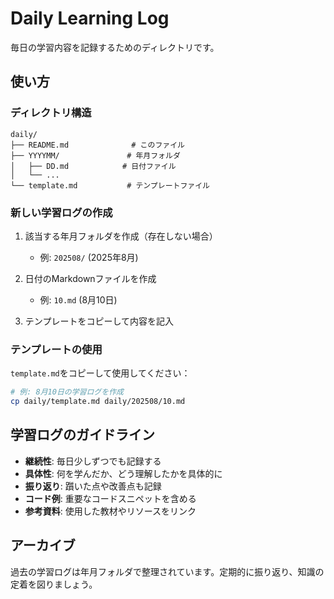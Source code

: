 # Daily Learning Log

毎日の学習内容を記録するためのディレクトリです。

## 使い方

### ディレクトリ構造
```
daily/
├── README.md              # このファイル
├── YYYYMM/               # 年月フォルダ
│   ├── DD.md            # 日付ファイル
│   └── ...
└── template.md           # テンプレートファイル
```

### 新しい学習ログの作成

1. 該当する年月フォルダを作成（存在しない場合）
   - 例: `202508/` (2025年8月)

2. 日付のMarkdownファイルを作成
   - 例: `10.md` (8月10日)

3. テンプレートをコピーして内容を記入

### テンプレートの使用

`template.md`をコピーして使用してください：

```bash
# 例: 8月10日の学習ログを作成
cp daily/template.md daily/202508/10.md
```

## 学習ログのガイドライン

- **継続性**: 毎日少しずつでも記録する
- **具体性**: 何を学んだか、どう理解したかを具体的に
- **振り返り**: 躓いた点や改善点も記録
- **コード例**: 重要なコードスニペットを含める
- **参考資料**: 使用した教材やリソースをリンク

## アーカイブ

過去の学習ログは年月フォルダで整理されています。定期的に振り返り、知識の定着を図りましょう。